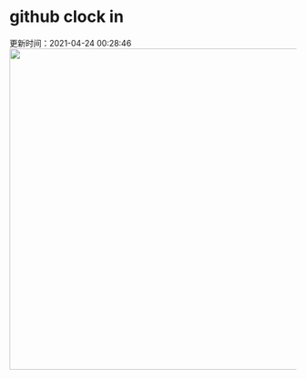 # github clock in
更新时间：2021-04-24 00:28:46
 <img style="-webkit-user-select: none;margin: auto;cursor: zoom-in;" src="https://cn.bing.com/th?id=OHR.ChollaGarden_ZH-CN8015525891_1920x1080.jpg&rf=LaDigue_1920x1080.jpg&pid=hp" width="1004" height="564"> 